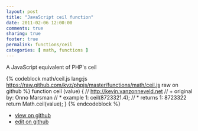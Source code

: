 ```yaml
---
layout: post
title: "JavaScript ceil function"
date: 2011-02-06 12:00:00
comments: true
sharing: true
footer: true
permalink: functions/ceil
categories: [ math, functions ]
---
```

A JavaScript equivalent of PHP's ceil
<!-- more -->
{% codeblock math/ceil.js lang:js https://raw.github.com/kvz/phpjs/master/functions/math/ceil.js raw on github %}
function ceil (value) {
    // http://kevin.vanzonneveld.net
    // +   original by: Onno Marsman
    // *     example 1: ceil(8723321.4);
    // *     returns 1: 8723322
    return Math.ceil(value);
}
{% endcodeblock %}
<ul>
 <li><a href="https://github.com/kvz/phpjs/blob/master/functions/math/ceil.js">view on github</a></li>
 <li><a href="https://github.com/kvz/phpjs/edit/master/functions/math/ceil.js">edit on github</a></li>
</ul>
